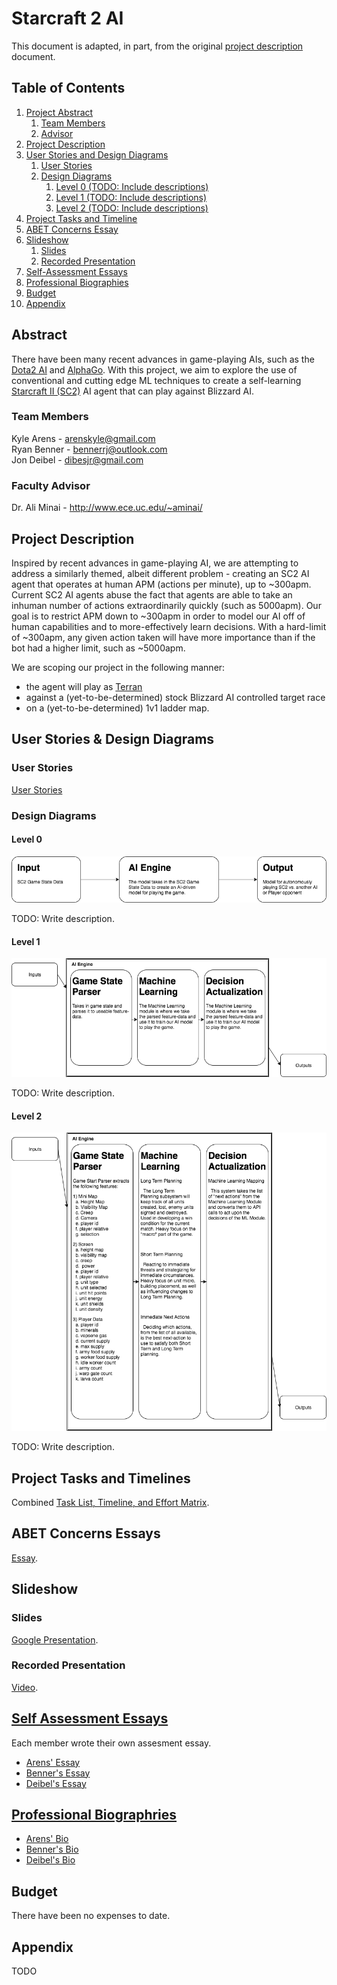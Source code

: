 # Starcraft 2 AI
This document is adapted, in part, from the original [project description](https://github.com/shriuken/starcraft2ai/edit/master/ProjectDescription.md) document.

## Table of Contents
1. [Project Abstract](https://github.com/shriuken/starcraft2ai/blob/master/README.md#abstract)
    1. [Team Members](https://github.com/shriuken/starcraft2ai/blob/master/README.md#team-members)
    1. [Advisor](https://github.com/shriuken/starcraft2ai/blob/master/README.md#faculty-advisor)
1. [Project Description](https://github.com/shriuken/starcraft2ai/blob/master/README.md#project-description)
1. [User Stories and Design Diagrams](https://github.com/shriuken/starcraft2ai/blob/master/README.md#user-stories--design-diagrams)
    1. [User Stories](https://github.com/shriuken/starcraft2ai/blob/master/README.md#user-stories)
    1. [Design Diagrams](https://github.com/shriuken/starcraft2ai/blob/master/README.md#design-diagrams)
        1. [Level 0 (TODO: Include descriptions)](https://github.com/shriuken/starcraft2ai/blob/master/README.md#level-0)
        1. [Level 1 (TODO: Include descriptions)](https://github.com/shriuken/starcraft2ai/blob/master/README.md#level-1)
        1. [Level 2 (TODO: Include descriptions)](https://github.com/shriuken/starcraft2ai/blob/master/README.md#level-2)
1. [Project Tasks and Timeline](https://github.com/shriuken/starcraft2ai/blob/master/README.md#project-tasks-and-timelines)
1. [ABET Concerns Essay](https://github.com/shriuken/starcraft2ai/blob/master/README.md#abet-concerns-essays)
1. [Slideshow](https://github.com/shriuken/starcraft2ai/blob/master/README.md#slideshow)
    1. [Slides](https://github.com/shriuken/starcraft2ai/blob/master/README.md#slides)
    1. [Recorded Presentation](https://github.com/shriuken/starcraft2ai/blob/master/README.md#recorded-presentation)
1. [Self-Assessment Essays](https://github.com/shriuken/starcraft2ai/blob/master/README.md#self-assessment-essays)
1. [Professional Biographies](https://github.com/shriuken/starcraft2ai/blob/master/README.md#professional-biographries)
1. [Budget](https://github.com/shriuken/starcraft2ai/blob/master/README.md#budget)
1. [Appendix](https://github.com/shriuken/starcraft2ai/blob/master/README.md#appendix)

## Abstract

There have been many recent advances in game-playing AIs, such as the [Dota2 AI](https://blog.openai.com/dota-2/) and [AlphaGo](https://deepmind.com/research/alphago/). With this project, we aim to explore the use of conventional and cutting edge ML techniques to create a self-learning [Starcraft II (SC2)](https://www.starcraft2.com/en-us/) AI agent that can play against Blizzard AI.

### Team Members

Kyle Arens  - arenskyle@gmail.com   
Ryan Benner - bennerrj@outlook.com  
Jon Deibel  - dibesjr@gmail.com  

### Faculty Advisor

Dr. Ali Minai - http://www.ece.uc.edu/~aminai/

## Project Description

Inspired by recent advances in game-playing AI, we are attempting to address a similarly themed, albeit different problem - creating an SC2 AI agent that operates at human APM (actions per minute), up to ~300apm. Current SC2 AI agents abuse the fact that agents are able to take an inhuman number of actions extraordinarily quickly (such as 5000apm). Our goal is to restrict APM down to ~300apm in order to model our AI off of human capabilities and to more-effectively learn  decisions. With a hard-limit of ~300apm, any given action taken will have more importance than if the bot had a higher limit, such as ~5000apm. 

We are scoping our project in the following manner:
  * the agent will play as [Terran](http://us.battle.net/sc2/en/game/race/terran/) 
  * against a (yet-to-be-determined) stock Blizzard AI controlled target race
  * on a (yet-to-be-determined) 1v1 ladder map.
  
## User Stories & Design Diagrams

### User Stories

[User Stories](https://github.com/shriuken/starcraft2ai/blob/master/UserStories.md)

### Design Diagrams

#### Level 0
![D0 diagram](https://raw.githubusercontent.com/shriuken/starcraft2ai/master/design_diagrams/d0-diagram.png)

TODO: Write description.

#### Level 1
![D1 diagram](https://raw.githubusercontent.com/shriuken/starcraft2ai/master/design_diagrams/d1-diagram.png)

TODO: Write description.

#### Level 2
![D2 diagram](https://raw.githubusercontent.com/shriuken/starcraft2ai/master/design_diagrams/d2-diagram.png)

TODO: Write description.

## Project Tasks and Timelines

Combined [Task List, Timeline, and Effort Matrix](https://github.com/shriuken/starcraft2ai/blob/master/TaskList.md).

## ABET Concerns Essays

[Essay](https://github.com/shriuken/starcraft2ai/blob/master/ABETEssay.md).

## Slideshow

### Slides
[Google Presentation](https://docs.google.com/presentation/d/1Hcb6aYpbip0fVUfoEqo3Y5zmzDAUOA4cRRBE9JkhCWU/edit?usp=sharing).

### Recorded Presentation
[Video](https://drive.google.com/file/d/0BwE7gBKwLy1lMGRQa0wtWGstdmM/view).

## [Self Assessment Essays](https://github.com/shriuken/starcraft2ai/tree/master/capstone)

Each member wrote their own assesment essay.
* [Arens' Essay](https://github.com/shriuken/starcraft2ai/blob/master/capstone/KyleArens)
* [Benner's Essay](https://github.com/shriuken/starcraft2ai/blob/master/capstone/RyanBenner)
* [Deibel's Essay](https://github.com/shriuken/starcraft2ai/blob/master/capstone/JonDeibel)

## [Professional Biographries](https://github.com/shriuken/starcraft2ai/tree/master/bios)
* [Arens' Bio](https://github.com/shriuken/starcraft2ai/blob/master/bios/KyleArens.md)
* [Benner's Bio](https://github.com/shriuken/starcraft2ai/blob/master/bios/RyanBenner.md)
* [Deibel's Bio](https://github.com/shriuken/starcraft2ai/blob/master/bios/JonDeibel.md)

## Budget

There have been no expenses to date.

## Appendix

TODO
